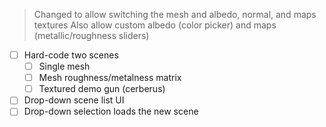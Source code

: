 > Changed to allow switching the mesh and albedo, normal, and maps textures
> Also allow custom albedo (color picker) and maps (metallic/roughness sliders)

- [ ] Hard-code two scenes
	- [ ] Single mesh
	- [ ] Mesh roughness/metalness matrix
	- [ ] Textured demo gun (cerberus)
- [ ] Drop-down scene list UI
- [ ] Drop-down selection loads the new scene